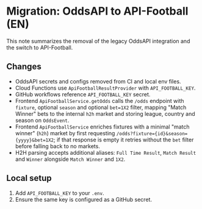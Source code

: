 # Migration: OddsAPI to API-Football (EN)

This note summarizes the removal of the legacy OddsAPI integration and the switch to API-Football.

## Changes
- OddsAPI secrets and configs removed from CI and local env files.
- Cloud Functions use `ApiFootballResultProvider` with `API_FOOTBALL_KEY`.
- GitHub workflows reference `API_FOOTBALL_KEY` secret.
- Frontend `ApiFootballService.getOdds` calls the `/odds` endpoint with `fixture`, optional `season` and optional `bet=1X2` filter, mapping "Match Winner" bets to the internal `h2h` market and storing league, country and season on `OddsEvent`.
- Frontend `ApiFootballService` enriches fixtures with a minimal "match winner" (`h2h`) market by first requesting `/odds?fixture={id}&season={yyyy}&bet=1X2`; if that response is empty it retries without the `bet` filter before falling back to no markets.
- H2H parsing accepts additional aliases: `Full Time Result`, `Match Result` and `Winner` alongside `Match Winner` and `1X2`.

## Local setup
1. Add `API_FOOTBALL_KEY` to your `.env`.
2. Ensure the same key is configured as a GitHub secret.
